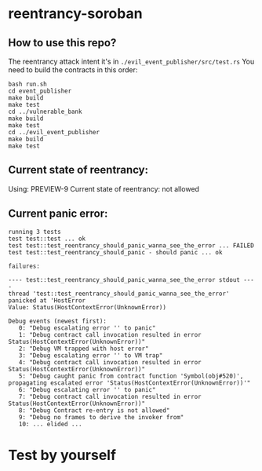 # reentrancy-soroban

## How to use this repo?
The reentrancy attack intent it's in `./evil_event_publisher/src/test.rs`
You need to build the contracts in this order:

```
bash run.sh
cd event_publisher
make build
make test
cd ../vulnerable_bank
make build
make test
cd ../evil_event_publisher
make build
make test
```

## Current state of reentrancy:

Using: PREVIEW-9
Current state of reentrancy:  not allowed

## Current panic error:
```
running 3 tests
test test::test ... ok
test test::test_reentrancy_should_panic_wanna_see_the_error ... FAILED
test test::test_reentrancy_should_panic - should panic ... ok

failures:

---- test::test_reentrancy_should_panic_wanna_see_the_error stdout ----
thread 'test::test_reentrancy_should_panic_wanna_see_the_error' panicked at 'HostError
Value: Status(HostContextError(UnknownError))

Debug events (newest first):
   0: "Debug escalating error '' to panic"
   1: "Debug contract call invocation resulted in error Status(HostContextError(UnknownError))"
   2: "Debug VM trapped with host error"
   3: "Debug escalating error '' to VM trap"
   4: "Debug contract call invocation resulted in error Status(HostContextError(UnknownError))"
   5: "Debug caught panic from contract function 'Symbol(obj#520)', propagating escalated error 'Status(HostContextError(UnknownError))'"
   6: "Debug escalating error '' to panic"
   7: "Debug contract call invocation resulted in error Status(HostContextError(UnknownError))"
   8: "Debug Contract re-entry is not allowed"
   9: "Debug no frames to derive the invoker from"
   10: ... elided ...

```

# Test by yourself
